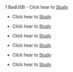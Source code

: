
1 BadUSB - Click hear to [Study](https://github.com/hackersinsrilankaofc/NOTE-LAB/blob/main/Computer%20Parts/BadUSB.md)

- Click hear to [Study](https://github.com/hackersinsrilankaofc/NOTE-LAB/blob/main/Computer%20Parts/ComidoxZigbee.md) 

- Click hear to [Study](https://github.com/hackersinsrilankaofc/NOTE-LAB/blob/main/Computer%20Parts/HackRF%20OneSource:%20Great%20Scott.md)

- Click hear to [Study](https://github.com/hackersinsrilankaofc/NOTE-LAB/blob/main/Computer%20Parts/Proxmark3.md)

- Click hear to [Study](https://github.com/hackersinsrilankaofc/NOTE-LAB/blob/main/Computer%20Parts/Raspberry%20Pi.md)

- Click hear to [Study](https://github.com/hackersinsrilankaofc/NOTE-LAB/blob/main/Computer%20Parts/USB%20Rubber%20ducky.md) 

- Click hear to [Study](https://github.com/hackersinsrilankaofc/NOTE-LAB/blob/main/Computer%20Parts/Ubertooth.md) 
